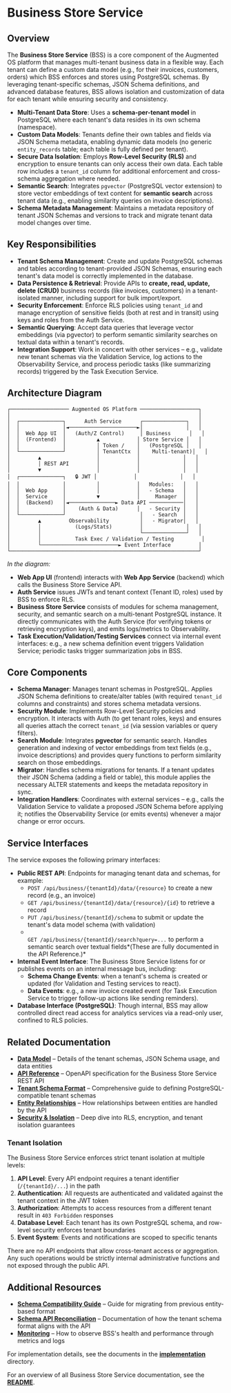 # Business Store Service

## Overview

The **Business Store Service** (BSS) is a core component of the Augmented OS platform that manages multi-tenant business data in a flexible way. Each tenant can define a custom data model (e.g., for their invoices, customers, orders) which BSS enforces and stores using PostgreSQL schemas. By leveraging tenant-specific schemas, JSON Schema definitions, and advanced database features, BSS allows isolation and customization of data for each tenant while ensuring security and consistency.

* **Multi-Tenant Data Store**: Uses a **schema-per-tenant model** in PostgreSQL where each tenant's data resides in its own schema (namespace).
* **Custom Data Models**: Tenants define their own tables and fields via JSON Schema metadata, enabling dynamic data models (no generic `entity_records` table; each table is fully defined per tenant).
* **Secure Data Isolation**: Employs **Row-Level Security (RLS)** and encryption to ensure tenants can only access their own data. Each table row includes a `tenant_id` column for additional enforcement and cross-schema aggregation where needed.
* **Semantic Search**: Integrates `pgvector` (PostgreSQL vector extension) to store vector embeddings of text content for **semantic search** across tenant data (e.g., enabling similarity queries on invoice descriptions).
* **Schema Metadata Management**: Maintains a metadata repository of tenant JSON Schemas and versions to track and migrate tenant data model changes over time.

## Key Responsibilities

* **Tenant Schema Management**: Create and update PostgreSQL schemas and tables according to tenant-provided JSON Schemas, ensuring each tenant's data model is correctly implemented in the database.
* **Data Persistence & Retrieval**: Provide APIs to **create, read, update, delete (CRUD)** business records (like invoices, customers) in a tenant-isolated manner, including support for bulk import/export.
* **Security Enforcement**: Enforce RLS policies using `tenant_id` and manage encryption of sensitive fields (both at rest and in transit) using keys and roles from the Auth Service.
* **Semantic Querying**: Accept data queries that leverage vector embeddings (via pgvector) to perform semantic similarity searches on textual data within a tenant's records.
* **Integration Support**: Work in concert with other services – e.g., validate new tenant schemas via the Validation Service, log actions to the Observability Service, and process periodic tasks (like summarizing records) triggered by the Task Execution Service.

## Architecture Diagram

```plaintext
┌─────────────────── Augmented OS Platform ───────────────────┐
│                                                             │
│  ┌──────────────┐      Auth Service      ┌──────────────┐   │
│  │              │◄──────────────────────►│              │   │
│  │  Web App UI  │   (Auth/Z Control)     │ Business      │   │
│  │  (Frontend)  │          ▲            │ Store Service │   │
│  │              │          │ Token /    │   (PostgreSQL │   │
│  └──────────────┘          │ TenantCtx  │    Multi-tenant)│   │
│         ▲                  │            │              │   │
│         │ REST API         │            │              │   │
│         ▼                  │            │              │   │
│  ┌──────────────┐   🔒 JWT │            │              │   │
│  │              │          │            │   Modules:   │   │
│  │  Web App     │          │            │   - Schema   │   │
│  │  Service     │          ▼            │     Manager  │   │
│  │  (Backend)   │◄───────────────► Data API ───────────│   │
│  │              │    (Auth & Data)      │   - Security │   │
│  └──────────────┘                        │   - Search  │   │
│         ▲         Observability          │   - Migrator│   │
│         │           (Logs/Stats)         │              │   │
│         │                                └──────────────┘   │
│         │           Task Exec / Validation / Testing         │
│         └─────────────────────────► Event Interface         │
└─────────────────────────────────────────────────────────────┘
```

*In the diagram:*

* **Web App UI** (frontend) interacts with **Web App Service** (backend) which calls the Business Store Service API.
* **Auth Service** issues JWTs and tenant context (Tenant ID, roles) used by BSS to enforce RLS.
* **Business Store Service** consists of modules for schema management, security, and semantic search on a multi-tenant PostgreSQL instance. It directly communicates with the Auth Service (for verifying tokens or retrieving encryption keys), and emits logs/metrics to Observability.
* **Task Execution/Validation/Testing Services** connect via internal event interfaces: e.g., a new schema definition event triggers Validation Service; periodic tasks trigger summarization jobs in BSS.

## Core Components

* **Schema Manager**: Manages tenant schemas in PostgreSQL. Applies JSON Schema definitions to create/alter tables (with required `tenant_id` columns and constraints) and stores schema metadata versions.
* **Security Module**: Implements Row-Level Security policies and encryption. It interacts with Auth (to get tenant roles, keys) and ensures all queries attach the correct `tenant_id` (via session variables or query filters).
* **Search Module**: Integrates **pgvector** for semantic search. Handles generation and indexing of vector embeddings from text fields (e.g., invoice descriptions) and provides query functions to perform similarity search on those embeddings.
* **Migrator**: Handles schema migrations for tenants. If a tenant updates their JSON Schema (adding a field or table), this module applies the necessary ALTER statements and keeps the metadata repository in sync.
* **Integration Handlers**: Coordinates with external services – e.g., calls the Validation Service to validate a proposed JSON Schema before applying it; notifies the Observability Service (or emits events) whenever a major change or error occurs.

## Service Interfaces

The service exposes the following primary interfaces:

* **Public REST API**: Endpoints for managing tenant data and schemas, for example:
  * `POST /api/business/{tenantId}/data/{resource}` to create a new record (e.g., an invoice)
  * `GET /api/business/{tenantId}/data/{resource}/{id}` to retrieve a record
  * `PUT /api/business/{tenantId}/schema` to submit or update the tenant's data model schema (with validation)
  * \
    `GET /api/business/{tenantId}/search?query=...` to perform a semantic search over textual fields\*(These are fully documented in the API Reference.)\*
* **Internal Event Interface**: The Business Store Service listens for or publishes events on an internal message bus, including:
  * **Schema Change Events**: when a tenant's schema is created or updated (for Validation and Testing services to react).
  * **Data Events**: e.g., a new invoice created event (for Task Execution Service to trigger follow-up actions like sending reminders).
* **Database Interface (PostgreSQL)**: Though internal, BSS may allow controlled direct read access for analytics services via a read-only user, confined to RLS policies.

## Related Documentation

* **[Data Model](./data_model.md)** – Details of the tenant schemas, JSON Schema usage, and data entities
* **[API Reference](./interfaces/business-store-service-api.yaml)** – OpenAPI specification for the Business Store Service REST API
* **[Tenant Schema Format](./interfaces/tenant_db_schema_format.md)** – Comprehensive guide to defining PostgreSQL-compatible tenant schemas
* **[Entity Relationships](./interfaces/relationship_handling.md)** – How relationships between entities are handled by the API
* **[Security & Isolation](./implementation/security_and_isolation.md)** – Deep dive into RLS, encryption, and tenant isolation guarantees

### Tenant Isolation

The Business Store Service enforces strict tenant isolation at multiple levels:

1. **API Level**: Every API endpoint requires a tenant identifier (`/{tenantId}/...`) in the path
2. **Authentication**: All requests are authenticated and validated against the tenant context in the JWT token
3. **Authorization**: Attempts to access resources from a different tenant result in `403 Forbidden` responses
4. **Database Level**: Each tenant has its own PostgreSQL schema, and row-level security enforces tenant boundaries
5. **Event System**: Events and notifications are scoped to specific tenants

There are no API endpoints that allow cross-tenant access or aggregation. Any such operations would be strictly internal administrative functions and not exposed through the public API.

## Additional Resources

* **[Schema Compatibility Guide](./interfaces/schema_compatibility_guide.md)** – Guide for migrating from previous entity-based format
* **[Schema API Reconciliation](./interfaces/schema_api_reconciliation.md)** – Documentation of how the tenant schema format aligns with the API
* **[Monitoring](./operations/monitoring.md)** – How to observe BSS's health and performance through metrics and logs

For implementation details, see the documents in the **[implementation](./implementation/)** directory.

For an overview of all Business Store Service documentation, see the **[README](./README.md)**.


